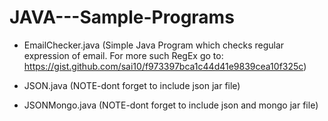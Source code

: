 # JAVA---Sample-Programs

- EmailChecker.java  (Simple Java Program which checks regular expression of email. For more such RegEx go to: https://gist.github.com/sai10/f973397bca1c44d41e9839cea10f325c)

- JSON.java (NOTE-dont forget to include json jar file)
- JSONMongo.java (NOTE-dont forget to include json and mongo jar file)
